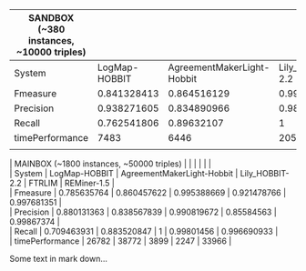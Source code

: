 | SANDBOX (~380 instances, ~10000 triples)  |               |                            |                 |             |             |  
|-------------------------------------------|---------------|----------------------------|-----------------|-------------|-------------|
| System                                    | LogMap-HOBBIT | AgreementMakerLight-Hobbit | Lily_HOBBIT-2.2 | FTRLIM      | REMiner-1.5 |  
| Fmeasure                                  | 0.841328413   | 0.864516129                | 0.991708126     | 0.921417565 | 0.998324958 |  
| Precision                                 | 0.938271605   | 0.834890966                | 0.983552632     | 0.854285714 | 1           |  
| Recall                                    | 0.762541806   | 0.89632107                 | 1               | 1           | 0.996655518 |  
| timePerformance                           | 7483          | 6446                       | 2050            | 1525        | 7284        |  
|                                           |               |                            |                 |             |             |  

| MAINBOX (~1800 instances, ~50000 triples) |               |                            |                 |             |             |  
| System                                    | LogMap-HOBBIT | AgreementMakerLight-Hobbit | Lily_HOBBIT-2.2 | FTRLIM      | REMiner-1.5 |  
| Fmeasure                                  | 0.785635764   | 0.860457622                | 0.995388669     | 0.921478766 | 0.997681351 |  
| Precision                                 | 0.880131363   | 0.838567839                | 0.990819672     | 0.85584563  | 0.99867374  |  
| Recall                                    | 0.709463931   | 0.883520847                | 1               | 0.99801456  | 0.996690933 |  
| timePerformance                           | 26782         | 38772                      | 3899            | 2247        | 33966       |  

Some text in mark down...

